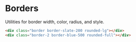 # Borders

Utilities for border width, color, radius, and style.

```html
<div class="border border-slate-200 rounded-lg"></div>
<div class="border-2 border-blue-500 rounded-full"></div>
```
